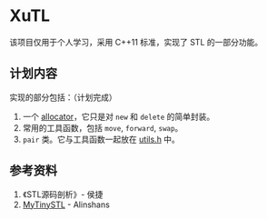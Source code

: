 # XuTL

该项目仅用于个人学习，采用 C++11 标准，实现了 STL 的一部分功能。

## 计划内容

实现的部分包括：（计划完成）

1. 一个 [allocator](XuTL/allocator.h)，它只是对 `new` 和 `delete` 的简单封装。
2. 常用的工具函数，包括 `move`, `forward`, `swap`。
3. `pair` 类。它与工具函数一起放在 [utils.h](XuTL/utils.h) 中。

## 参考资料

1. 《STL源码剖析》- 侯捷
2. [MyTinySTL](https://github.com/Alinshans/MyTinySTL) - Alinshans
